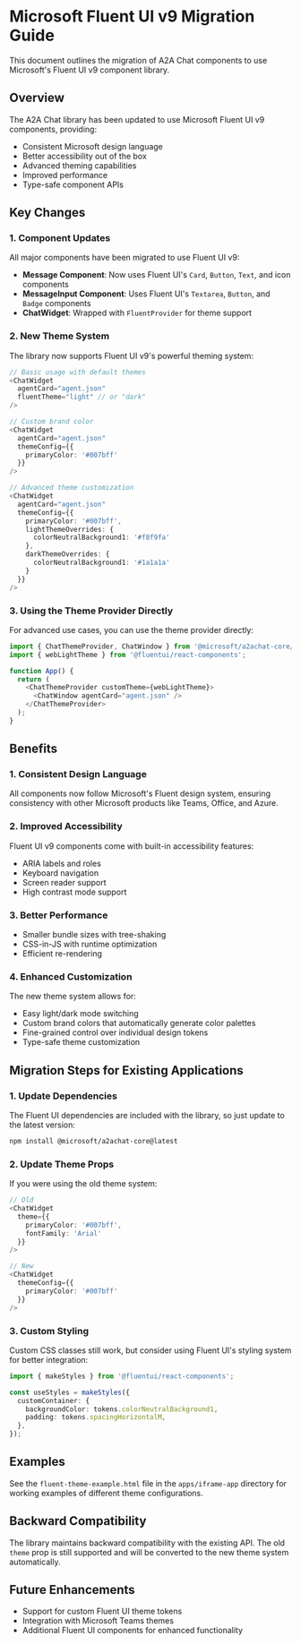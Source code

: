 # Microsoft Fluent UI v9 Migration Guide

This document outlines the migration of A2A Chat components to use Microsoft's Fluent UI v9 component library.

## Overview

The A2A Chat library has been updated to use Microsoft Fluent UI v9 components, providing:

- Consistent Microsoft design language
- Better accessibility out of the box
- Advanced theming capabilities
- Improved performance
- Type-safe component APIs

## Key Changes

### 1. Component Updates

All major components have been migrated to use Fluent UI v9:

- **Message Component**: Now uses Fluent UI's `Card`, `Button`, `Text`, and icon components
- **MessageInput Component**: Uses Fluent UI's `Textarea`, `Button`, and `Badge` components
- **ChatWidget**: Wrapped with `FluentProvider` for theme support

### 2. New Theme System

The library now supports Fluent UI v9's powerful theming system:

```typescript
// Basic usage with default themes
<ChatWidget
  agentCard="agent.json"
  fluentTheme="light" // or "dark"
/>

// Custom brand color
<ChatWidget
  agentCard="agent.json"
  themeConfig={{
    primaryColor: '#007bff'
  }}
/>

// Advanced theme customization
<ChatWidget
  agentCard="agent.json"
  themeConfig={{
    primaryColor: '#007bff',
    lightThemeOverrides: {
      colorNeutralBackground1: '#f8f9fa'
    },
    darkThemeOverrides: {
      colorNeutralBackground1: '#1a1a1a'
    }
  }}
/>
```

### 3. Using the Theme Provider Directly

For advanced use cases, you can use the theme provider directly:

```typescript
import { ChatThemeProvider, ChatWindow } from '@microsoft/a2achat-core/react';
import { webLightTheme } from '@fluentui/react-components';

function App() {
  return (
    <ChatThemeProvider customTheme={webLightTheme}>
      <ChatWindow agentCard="agent.json" />
    </ChatThemeProvider>
  );
}
```

## Benefits

### 1. Consistent Design Language

All components now follow Microsoft's Fluent design system, ensuring consistency with other Microsoft products like Teams, Office, and Azure.

### 2. Improved Accessibility

Fluent UI v9 components come with built-in accessibility features:

- ARIA labels and roles
- Keyboard navigation
- Screen reader support
- High contrast mode support

### 3. Better Performance

- Smaller bundle sizes with tree-shaking
- CSS-in-JS with runtime optimization
- Efficient re-rendering

### 4. Enhanced Customization

The new theme system allows for:

- Easy light/dark mode switching
- Custom brand colors that automatically generate color palettes
- Fine-grained control over individual design tokens
- Type-safe theme customization

## Migration Steps for Existing Applications

### 1. Update Dependencies

The Fluent UI dependencies are included with the library, so just update to the latest version:

```bash
npm install @microsoft/a2achat-core@latest
```

### 2. Update Theme Props

If you were using the old theme system:

```typescript
// Old
<ChatWidget
  theme={{
    primaryColor: '#007bff',
    fontFamily: 'Arial'
  }}
/>

// New
<ChatWidget
  themeConfig={{
    primaryColor: '#007bff'
  }}
/>
```

### 3. Custom Styling

Custom CSS classes still work, but consider using Fluent UI's styling system for better integration:

```typescript
import { makeStyles } from '@fluentui/react-components';

const useStyles = makeStyles({
  customContainer: {
    backgroundColor: tokens.colorNeutralBackground1,
    padding: tokens.spacingHorizontalM,
  },
});
```

## Examples

See the `fluent-theme-example.html` file in the `apps/iframe-app` directory for working examples of different theme configurations.

## Backward Compatibility

The library maintains backward compatibility with the existing API. The old `theme` prop is still supported and will be converted to the new theme system automatically.

## Future Enhancements

- Support for custom Fluent UI theme tokens
- Integration with Microsoft Teams themes
- Additional Fluent UI components for enhanced functionality
